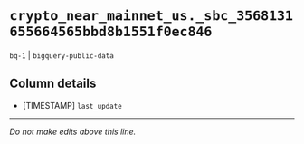 # `crypto_near_mainnet_us._sbc_3568131655664565bbd8b1551f0ec846`
`bq-1` | `bigquery-public-data`

## Column details
* [TIMESTAMP] `last_update`

-------------------------------------------------------------------------------
*Do not make edits above this line.*

